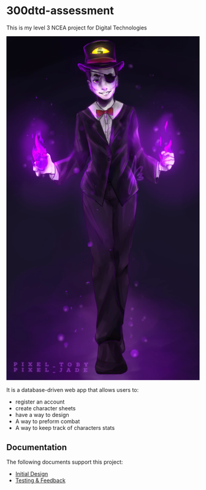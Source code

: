 # 300dtd-assessment
This is my level 3 NCEA project for Digital Technologies

![fear](Fear_jade.png)

It is a database-driven web app that allows users to:

- register an account
- create character sheets
- have a way to design
- A way to preform combat
- A way to keep track of characters stats

## Documentation

The following documents support this project:

- [Initial Design](Design.md)
- [Testing & Feedback](Testing.md)